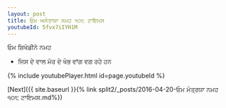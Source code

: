 ```yaml
---
layout: post
title: ਓਮ ਅਨੰਤਾਯਾ ਨਮਹ ੧੦੮ ਟਾਇਮਸ
youtubeId: 5fvx7iIYH1M
---
```

 
 
 ਓਮ ਸ਼ਿਖੰਡੀਨੇ ਨਮਹ  
 
 -  ਜਿਸ ਦੇ ਵਾਲ ਮੋਰ ਦੇ ਖੰਭ ਵਾਂਗ ਵਗ ਰਹੇ ਹਨ 
 
  
 
  
 
 
 
 
 
 


{% include youtubePlayer.html id=page.youtubeId %}
 
[Next]({{ site.baseurl }}{% link  split2/_posts/2016-04-20-ਓਮ ਮੰਤ੍ਰਯਾ ਨਮਹ ੧੦੮ ਟਾਇਮਸ.md%})
 
